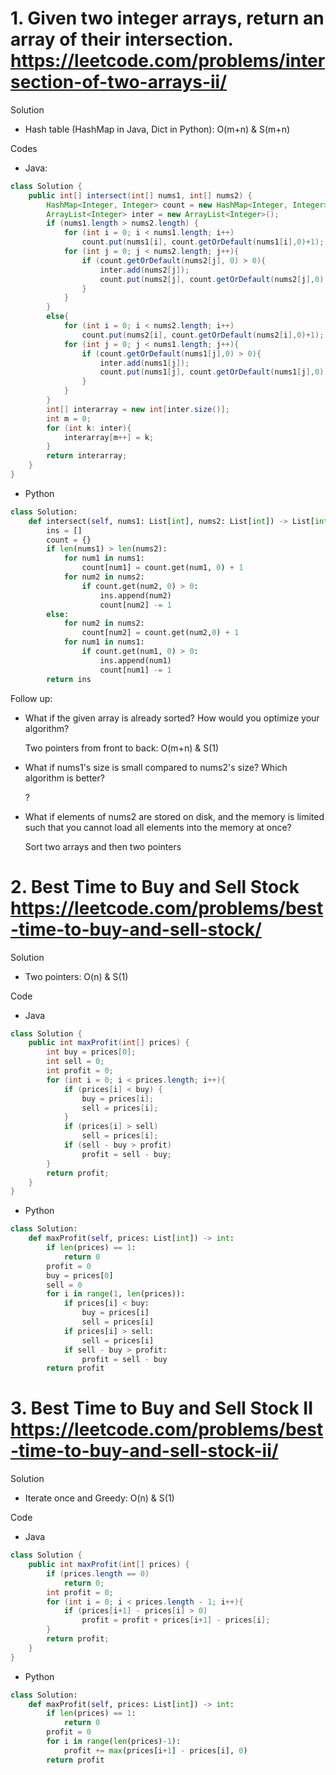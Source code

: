 # 1. Given two integer arrays, return an array of their intersection. https://leetcode.com/problems/intersection-of-two-arrays-ii/

Solution

- Hash table (HashMap in Java, Dict in Python): O(m+n) & S(m+n)

Codes

- Java:

```java
class Solution {
    public int[] intersect(int[] nums1, int[] nums2) {
        HashMap<Integer, Integer> count = new HashMap<Integer, Integer>();
        ArrayList<Integer> inter = new ArrayList<Integer>();
        if (nums1.length > nums2.length) {
            for (int i = 0; i < nums1.length; i++)
                count.put(nums1[i], count.getOrDefault(nums1[i],0)+1);
            for (int j = 0; j < nums2.length; j++){
                if (count.getOrDefault(nums2[j], 0) > 0){
                    inter.add(nums2[j]);
                    count.put(nums2[j], count.getOrDefault(nums2[j],0) - 1);
                }
            }
        }
        else{
            for (int i = 0; i < nums2.length; i++)
                count.put(nums2[i], count.getOrDefault(nums2[i],0)+1);
            for (int j = 0; j < nums1.length; j++){
                if (count.getOrDefault(nums1[j],0) > 0){
                    inter.add(nums1[j]);
                    count.put(nums1[j], count.getOrDefault(nums1[j],0) - 1);
                }
            }
        }
        int[] interarray = new int[inter.size()];
        int m = 0;
        for (int k: inter){
            interarray[m++] = k;
        }
        return interarray;
    }
}
```

- Python

```python
class Solution:
    def intersect(self, nums1: List[int], nums2: List[int]) -> List[int]:
        ins = []
        count = {}
        if len(nums1) > len(nums2):
            for num1 in nums1:
                count[num1] = count.get(num1, 0) + 1
            for num2 in nums2:
                if count.get(num2, 0) > 0:
                    ins.append(num2)
                    count[num2] -= 1
        else:
            for num2 in nums2:
                count[num2] = count.get(num2,0) + 1
            for num1 in nums1:
                if count.get(num1, 0) > 0:
                    ins.append(num1)
                    count[num1] -= 1
        return ins
```

Follow up:
- What if the given array is already sorted? How would you optimize your algorithm?

    Two pointers from front to back: O(m+n) & S(1)

- What if nums1's size is small compared to nums2's size? Which algorithm is better?

    ?

- What if elements of nums2 are stored on disk, and the memory is limited such that you cannot load all elements into the memory at once?

    Sort two arrays and then two pointers

# 2. Best Time to Buy and Sell Stock https://leetcode.com/problems/best-time-to-buy-and-sell-stock/

Solution

- Two pointers: O(n) & S(1)

Code

- Java

```java
class Solution {
    public int maxProfit(int[] prices) {
        int buy = prices[0];
        int sell = 0;
        int profit = 0;
        for (int i = 0; i < prices.length; i++){
            if (prices[i] < buy) {
                buy = prices[i];
                sell = prices[i];
            }
            if (prices[i] > sell)
                sell = prices[i];
            if (sell - buy > profit)
                profit = sell - buy;
        }
        return profit;
    }
}
```

- Python

```python
class Solution:
    def maxProfit(self, prices: List[int]) -> int:
        if len(prices) == 1:
            return 0
        profit = 0
        buy = prices[0]
        sell = 0
        for i in range(1, len(prices)):
            if prices[i] < buy:
                buy = prices[i]
                sell = prices[i]
            if prices[i] > sell:
                sell = prices[i]
            if sell - buy > profit:
                profit = sell - buy
        return profit
```

# 3. Best Time to Buy and Sell Stock II https://leetcode.com/problems/best-time-to-buy-and-sell-stock-ii/

Solution 

- Iterate once and Greedy: O(n) & S(1)

Code

- Java

```java
class Solution {
    public int maxProfit(int[] prices) {
        if (prices.length == 0)
            return 0;
        int profit = 0;
        for (int i = 0; i < prices.length - 1; i++){
            if (prices[i+1] - prices[i] > 0)
                profit = profit + prices[i+1] - prices[i];
        }
        return profit;
    }
}
```

- Python

```python
class Solution:
    def maxProfit(self, prices: List[int]) -> int:
        if len(prices) == 1:
            return 0
        profit = 0
        for i in range(len(prices)-1):
            profit += max(prices[i+1] - prices[i], 0)
        return profit
```